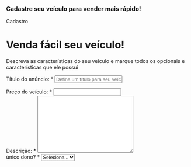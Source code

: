 <!DOCTYPE html>
<html>
    <head>
        <title>Cadastro de veículos</title>
        <meta chasert="utf-8">
        <link rel="stylesheet" type="text/css" href="css/styles.css"/>
    </head>
    <bory>
        <div class="container">
            <div class="header">
                <h3>Cadastre seu veículo para vender mais rápido!</h3>
            </div>
            <div class="form-container">
                <div class="form-header">
                    <p>Cadastro</p>
                </div>
                <div class="form-bory">
                    <h1 class="form-title">Venda fácil seu veículo!</h1>
                    <p>Descreva as características do seu veículo e marque todos os opcionais e 
                    características que ele possui </p>
                    <form>
                  <div class="box-input">
                            <label for="title">
                                Título do anúncio:
                                <span class="required-field">*</span>
                            </label>
                            <input type="text" name="title" id="title" class="block"
                                placeholder="Defina um título para seu veículo"
                                minlength="1" maxlength="30" required>
                            </div> 
                        </div>      
                        <div class="box-input">
                            <label for="price">Preço do veículo:
                                <span class="required-field">*</span></label>
                            <input type="number" id="price" name="price" class="block" required>
                        </div>
                        <div class="box-input">
                            <label for="description">Descrição:
                                <span class="required-field">*</span> 
                            </label>
                            <textarea 
                            id="description" 
                            name="descripton" 
                            class="block"
                            cols="30"
                            rows="10"
                            required
                            placeholder="Descreva seu veículo"
                            >
                            </textarea>
                        </div>
                        <div class="box-input">
                            <label for="unique_owner">único dono?
                                <span class="required-field">*</span>
                            </label>
                            <select id="unique_owner" name="unique_owner" required>
                                <option value="">Selecione...</option>
                                <option value="1">Sim</option>
                                <option value="0">Não</option>

                            </select>
                        </div>
                       <div class="box-input">
                            <label for="brand">
                                Marca:
                                <span class="required-field">*</span>
                            </label>
                            <input type="text" name="brand" id="brand" class="block"
                                placeholder="Digite a marca do seu veículo" required>
                        </div>
                        <div class="box-input">
                            <label for="model">
                                Modelo:
                                <span class="required-field">*</span>
                            </label>
                            <input type="text" name="model" id="model" class="block"
                                placeholder="Digite o Modelo do seu veículo" required>
                        </div>
                        <div class="box-input">
                            <label for="mileage">
                                Kilometragem:
                                <span class="required-field">*</span>
                            </label>
                            <input type="number" name="mileage" id="mileage" class="block" required>
                        </div>
                        <div class="box-input">
                            <label for="purchase_date">
                                Data da compra do veículo:
                                <span class="required-field">*</span>
                            </label>
                            <input 
                            type="date" 
                            name="purchase_date" 
                            id="purchase_date" 
                            class="block" 
                            required
                        >
                        </div>
                        <div class="box-input">
                            <p>Câmbio: <span class="required-field">*</span></p>
                            <input type="radio" id="manual" name="gear">
                            <label for="manual">Manual</label>
                            <input type="radio" id="auto" name="gear">
                            <label for="auto">Automático</label>
                        </div>
                        <div class="optional_box">
                            <p>Opcionais:</p>
                            <ul class="optional_list">
                                <li>
                                    <input type="checkbox" id="airbag" name="optional[]" value="
                                    airbag">
                                    <label for="airbag">Airbag</label>
                                </li>
                                <li>
                                    <input type="checkbox" id="alarme" name="optional[]" value="
                                    alarme">
                                    <label for="alarme">Alarme</label>
                                </li>
                                <li>
                                    <input type="checkbox" id="ac" name="optional[]" value="
                                    ac">
                                    <label for="ac">Ar Condicionado</label>
                                </li>
                                <li>
                                    <input type="checkbox" id="eletric_lock" name="optional[]" value="
                                    eletric_lock">
                                    <label for="eletric_lock">Trava Elétrica</label>
                                </li> 
                            </ul>
                        </div>
                        <div class="optional-box">
                            <ul class="optional_list">
                                <li>
                                    <input type="checkbox" id="eletric_window" name="optional[]" value="eletric_window">
                                    <label for="eletric_window">Vidro Elétrico</label>
                                </li>
                                <li>
                                    <input type="checkbox" id="speakers" name="optional[]" value="
                                    speakers">
                                    <label for="speakers">Som</label>
                                </li>
                                <li>
                                    <input type="checkbox" id="reverse_camera" name="optional[]" value="
                                    reverse_camera">
                                    <label for="reverse_camera">Câmera de Ré</label>
                                </li>
                                <li>
                                    <input type="checkbox" id="leather_seat" name="optional[]" value="
                                    leather_seat">
                                    <label for="leather_seat">Banco de Couro</label>
                                </li> 
                            </ul>
                        </div>
                        <div clas="box-input">
                            <p>Envie imagens do veículo: <span class="required-field">*</span></p>
                            <input 
                            type="file" 
                            multiple accept="image/png,image/jpg" 
                            id="images"
                            required
                            >
                        </div>
                        <input type="submit" class="btn-submit" value="Cadastrar">    
                    </form>
                </div>
            </div>
        </div>
    </bory>
</html>

_______________________________________________________________________________________________________________________________________________________________

/*reset*/
bory {
    margin: 0;
    padding: 0;
    font-family: Arial, Helvetica, sans-serif;
    background-color: #673AB7;
}

html{background-color: #d3d3d3;}


h1,h2,h3,h4,h5 {
    color:#333;
}

p,label {
    color:#444;
}

input {
    border: 1px solid transparent;
    border-bottom: 1px solid #CCC;
    padding: 10px 0px;

}

input [type=text], input[type=number], input[type=date], input[type=file] {
    width: 400px;
} 
.block{width:50%;}
textarea {
    padding: 10px 5px;
    width: 400px;
}

/* cabecalho da pagina*/
.header {
    height: 160px;
    padding: 20px;
    background-color: #673AB7;
}

.header h3 {
    color: #FFF;
    margin-top: 0;
}

/*corpo formulario*/

.form-bory {
    padding: 30px;
}

.form-title {
    margin: 0;
}

.required-field {
    color: #D80835;
}

.box-input {
    margin-bottom: 30px;
}

.block {
    display: block;
} 

.optional_box {
    display: inline-block;
    margin-right: 30px;
}

.option_list {
    padding-left: 0;
}

.optional_list li {
    list-style: none;
}

/*container do formulario*/
.form-container {
    background-color: #FFF;
    width: 60%;
    margin-left: auto;
    margin-right: auto;
    position: relative;
    top: -62px;
}

/*cabecalho do formulario*/
.form-header {
    border-bottom: 1px solid #DFDFDF;
    height: 45px;
}

.form-header p {
    color: #673AB7;
    border-bottom: 2px solid #673AB7;
    width: 100px;
    text-align: center;
    margin-right: auto;
    margin-left: auto;
    text-transform: uppercase;
    height: 45px;
    line-height: 45px;
}

.btn-submit {
    background-color: #673AB7;
    color: #FFF;
    border: 2px solid transparent;
    width: 150px;
    height: 50px;
    text-transform: uppercase;
    cursor: pointer;
    transition: .5s;
}

.btn-submit:hover {
    background-color: #FFF;
    border-color: #673AB7;
    color: #673AB7;
}
